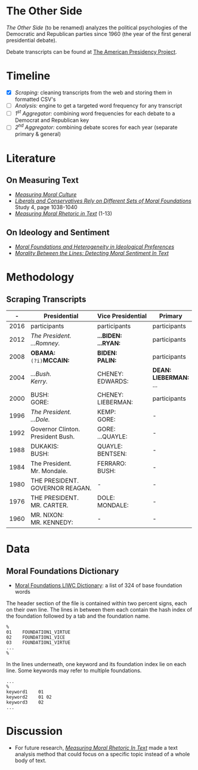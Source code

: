 # The Other Side

_The Other Side_ (to be renamed) analyzes the political psychologies of the Democratic and Republican parties since 1960 (the year of the first general presidential debate).

Debate transcripts can be found at [The American Presidency Project](http://www.presidency.ucsb.edu/debates.php).

# Timeline

- [x] *Scraping:* cleaning transcripts from the web and storing them in formatted CSV's
- [ ] *Analysis:* engine to get a targeted word frequency for any transcript
- [ ] *1<sup>st</sup> Aggregator:* combining word frequencies for each debate to a Democrat and Republican key
- [ ] *2<sup>nd</sup> Aggregator:* combining debate scores for each year (separate primary & general)

# Literature

## On Measuring Text
- [_Measuring Moral Culture_](https://kenan.ethics.duke.edu/wp-content/uploads/2014/03/Vaisey-and-Miles-Measuring-Moral-Culture-12-16-13.pdf)
- [_Liberals and Conservatives Rely on Different Sets of Moral Foundations_](http://www-bcf.usc.edu/~jessegra/papers/GrahamHaidtNosek.2009.Moral%20foundations%20of%20liberals%20and%20conservatives.JPSP.pdf) Study 4, page 1038-1040
- [_Measuring Moral Rhetoric in Text_](https://www.researchgate.net/publication/258698999_Measuring_Moral_Rhetoric_in_Text) (1-13)

## On Ideology and Sentiment
- [_Moral Foundations and Heterogeneity in Ideological Preferences_](http://www.jstor.org/stable/23481157)
- [_Morality Between the Lines: Detecting Moral Sentiment In Text_](http://morteza-dehghani.net/wp-content/uploads/morality-lines-detecting.pdf)

# Methodology

## Scraping Transcripts

| - | Presidential | Vice Presidential | Primary |
| --- | --- | --- | --- |
| 2016 | participants | participants | participants |
| 2012 | _The President.<br>...Romney._ | __...BIDEN:<br>...RYAN:__ | participants |
| 2008 | __OBAMA:__<br>`(?i)`__MCCAIN:__ | __BIDEN:<br>PALIN:__ | participants |
| 2004 | _...Bush.<br/>Kerry._ | CHENEY:<br>EDWARDS: | __DEAN:<br>LIEBERMAN:__<br>... |
| 2000 | BUSH:<br>GORE: | CHENEY:<br>LIEBERMAN: | participants |
| 1996 | _The President.<br>...Dole._ | KEMP:<br>GORE: | - |
| 1992 | Governor Clinton.<br>President Bush. | GORE:<br>...QUAYLE: | - |
| 1988 | DUKAKIS:<br>BUSH: | QUAYLE:<br>BENTSEN: | - |
| 1984 | The President.<br>Mr. Mondale. | FERRARO:<br>BUSH: | - |
| 1980 | THE PRESIDENT.<br>GOVERNOR REAGAN. | - | - |
| 1976 | THE PRESIDENT.<br>MR. CARTER. | DOLE:<br>MONDALE: | - |
| 1960 | MR. NIXON:<br>MR. KENNEDY: | - | - |

# Data

## Moral Foundations Dictionary
- [Moral Foundations LIWC Dictionary](http://www.moralfoundations.org/sites/default/files/files/downloads/moral%20foundations%20dictionary.dic): a list of 324 of base foundation words

The header section of the file is contained within two percent signs, each on their own line. The lines in between them each contain the hash index of the foundation followed by a tab and the foundation name.
```
%
01    FOUNDATION1_VIRTUE
02    FOUNDATION1_VICE
03    FOUNDATION1_VIRTUE
...
%
```

In the lines underneath, one keyword and its foundation index lie on each line. Some keywords may refer to multiple foundations.
```
...
%
keyword1    01
keyword2    01 02
keyword3    02
...
```

# Discussion
- For future research, [_Measuring Moral Rhetoric In Text_](https://www.researchgate.net/publication/258698999_Measuring_Moral_Rhetoric_in_Text) made a text analysis method that could focus on a specific topic instead of a whole body of text.
